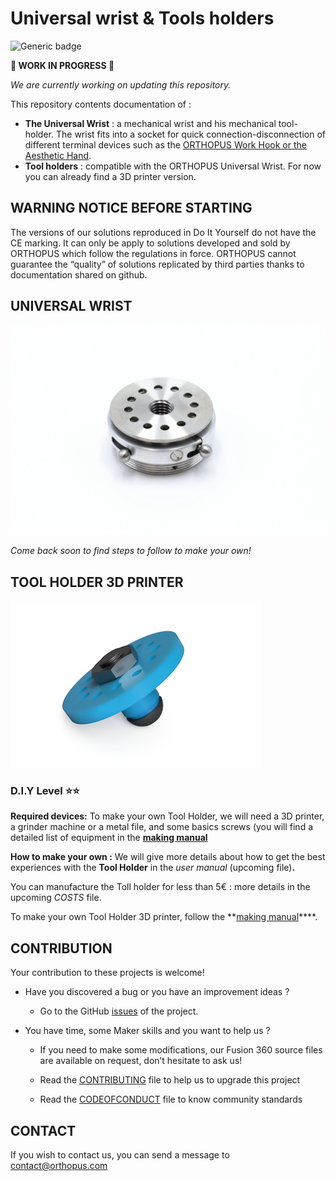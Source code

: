 # Universal wrist & Tools holders

![Generic badge](https://img.shields.io/badge/CE_Mark-NO-critical.svg)

**🚧 WORK IN PROGRESS 🚧** 

*We are currently working on updating this repository.*

This repository contents documentation of : 

- **The Universal Wrist** : a mechanical wrist and his mechanical tool-holder. The wrist fits into a socket for quick connection-disconnection of different terminal devices such as the [ORTHOPUS Work Hook or the Aesthetic Hand](https://orthopus.com/en/upper-limb-prosthetics/).
- **Tool holders** : compatible with the ORTHOPUS Universal Wrist. For now you can already find a 3D printer version. 



## WARNING NOTICE BEFORE STARTING

The versions of our solutions reproduced in Do It Yourself do not have the CE marking. It can only be apply to solutions developed and sold by ORTHOPUS which follow the regulations in force.
ORTHOPUS cannot guarantee the “quality” of solutions replicated by third parties thanks to documentation shared on github.



## UNIVERSAL WRIST

![UniversalWrist_ORTHOPUS](assets/UniversalWrist_ORTHOPUS.JPG)

*Come back soon to find steps to follow to make your own!*


## TOOL HOLDER 3D PRINTER



![3D-toolholder_ORTHOPUS_CAO](assets/3D-toolholder_ORTHOPUS_CAO.png)

### D.I.Y Level **⭐⭐**

**Required devices:** To make your own Tool Holder, we will need a 3D printer, a grinder machine or a metal file, and some basics screws (you will find a detailed list of equipment in the **[making manual](./docs/tool-holder-3D-printer/ToolHolder_3D_making-manual.md)**

**How to make your own :** We will give more details about how to get the best experiences with the **Tool Holder** in the *user manual* (upcoming file)**.**

You can manufacture the Toll holder for less than 5€ : more details in the upcoming *COSTS* file.

To make your own Tool Holder 3D printer, follow the **[making manual](./docs/tool-holder-3D-printer/ToolHolder_3D_making-manual.md)****.



## CONTRIBUTION

Your contribution to these projects is welcome!

* Have you discovered a bug or you have an improvement ideas ?
  
  * Go to the GitHub [issues](https://github.com/orthopus/01-wrist/issues) of the project.
  
* You have time, some Maker skills and you want to help us ?

  * If you need to make some modifications, our Fusion 360 source files are available on request, don’t hesitate to ask us!

  * Read the [CONTRIBUTING](CONTRIBUTING.md) file to help us to upgrade this project

  * Read the [CODEOFCONDUCT](CODEOFCONDUCT.md) file to know community standards

    


## CONTACT

If you wish to contact us, you can send a message to contact@orthopus.com
